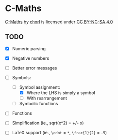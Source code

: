 # C-Maths
[C-Maths](https://github.com/ch0rl/C-Maths) by [chorl](https://chorl.dev) is licensed under [CC BY-NC-SA 4.0](http://creativecommons.org/licenses/by-nc-sa/4.0/?ref=chooser-v1)

## TODO
- [x] Numeric parsing
- [x] Negative numbers
- [ ] Better error messages
- [ ] Symbols:
    - [ ] Symbol assignment:
        - [x] Where the LHS is simply a symbol
        - [ ] With rearrangement
	- [ ] Symbolic functions
- [ ] Functions
- [ ] Simplification (ie., sqrt(x^2) = +/- x)
- [ ] LaTeX support (ie., `\cdot` = `*`, `\frac{1}{2}` = `.5`)

